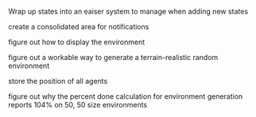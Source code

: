 Wrap up states into an eaiser system to manage when adding new states


create a consolidated area for notifications

figure out how to display the environment

figure out a workable way to generate a terrain-realistic random environment

store the position of all agents

figure out why the percent done calculation for environment generation reports 104% on 50, 50 size environments